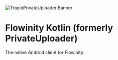 ![TroploPrivateUploader Banner](https://i.troplo.com/i/9ea16d8ab178.png)
# Flowinity Kotlin (formerly PrivateUploader)
The native Android client for Flowinity.
